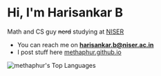 <h1 align="left">Hi, I'm Harisankar B</h1>

 
 Math and CS guy ~~nerd~~ studying at [NISER](https://niser.ac.in/)

- You can reach me on [**harisankar.b@niser.ac.in**](mailto:harisankar.b@niser.ac.in)
- I post stuff here [methaphur.github.io](https://methaphur.github.io)


![methaphur's Top Languages](https://github-readme-stats.vercel.app/api/top-langs/?username=methaphur&theme=gotham&show_icons=true&hide_border=false&layout=compact)
